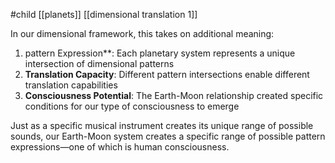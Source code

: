#child [[planets]] [[dimensional translation 1]]

In our dimensional framework, this takes on additional meaning:

1. pattern Expression**: Each planetary system represents a unique intersection of dimensional patterns
2. **Translation Capacity**: Different pattern intersections enable different translation capabilities
3. **Consciousness Potential**: The Earth-Moon relationship created specific conditions for our type of consciousness to emerge

Just as a specific musical instrument creates its unique range of possible sounds, our Earth-Moon system creates a specific range of possible pattern expressions—one of which is human consciousness.